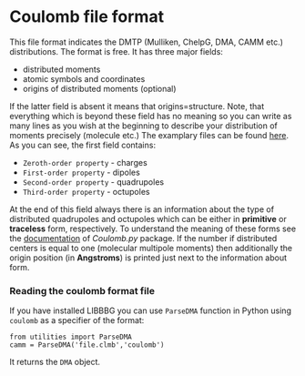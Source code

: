 Coulomb file format
===================

This file format indicates the DMTP (Mulliken, ChelpG, DMA, CAMM etc.)
distributions. The format is free. It has three major fields:
  * distributed moments
  * atomic symbols and coordinates
  * origins of distributed moments (optional)

If the latter field is absent it means that origins=structure. Note, that
everything which is beyond these field has no meaning so you can write
as many lines as you wish at the beginning to describe your distribution
of moments precisely (molecule etc.)
The examplary files can be found [here](https://github.com/globulion/clmb/tree/master/doc/examples). 
As you can see, the first field contains:
  * `Zeroth-order property` - charges
  * `First-order property`  - dipoles
  * `Second-order property` - quadrupoles
  * `Third-order property`  - octupoles

At the end of this field always there is an information
about the type of distributed quadrupoles and octupoles
which can be either in **primitive** or
**traceless** form, respectively. To understand the meaning of these
forms see the [documentation](https://github.com/globulion/clmb/blob/master/doc/coulomb.pdf)
of *Coulomb.py* package. If the number if distributed centers is
equal to one (molecular multipole moments) then additionally 
the origin position (in **Angstroms**) is printed just next to the information about form.

### Reading the coulomb format file

If you have installed LIBBBG you can use `ParseDMA` function in Python
using `coulomb` as a specifier of the format:
```
from utilities import ParseDMA
camm = ParseDMA('file.clmb','coulomb')
```
It returns the `DMA` object.
